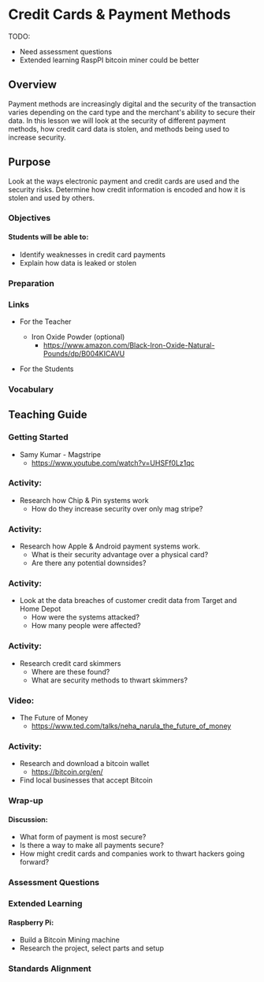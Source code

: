 # Credit Cards & Payment Methods

TODO:
- Need assessment questions
- Extended learning RaspPI bitcoin miner could be better

## Overview
Payment methods are increasingly digital and the security of the transaction varies depending on the card type and the merchant's ability to secure their data.  In this lesson we will look at the security of different payment methods, how credit card data is stolen, and methods being used to increase security.

## Purpose
Look at the ways electronic payment and credit cards are used and the security risks. Determine how credit information is encoded and how it is stolen and used by others.

### Objectives
#### Students will be able to:
- Identify weaknesses in credit card payments
- Explain how data is leaked or stolen

### Preparation

### Links
- For the Teacher
	- Iron Oxide Powder (optional)
		- https://www.amazon.com/Black-Iron-Oxide-Natural-Pounds/dp/B004KICAVU

- For the Students

### Vocabulary

## Teaching Guide
### Getting Started
- Samy Kumar - Magstripe
	- https://www.youtube.com/watch?v=UHSFf0Lz1qc

### Activity:
- Research how Chip & Pin systems work
	- How do they increase security over only mag stripe?

### Activity:
- Research how Apple & Android payment systems work.
	- What is their security advantage over a physical card?
	- Are there any potential downsides?

### Activity:
- Look at the data breaches of customer credit data from Target and Home Depot
	- How were the systems attacked?
	- How many people were affected?

### Activity:
- Research credit card skimmers
	- Where are these found?
	- What are security methods to thwart skimmers?

### Video:
- The Future of Money
	- https://www.ted.com/talks/neha_narula_the_future_of_money

### Activity:
- Research and download a bitcoin wallet
	- https://bitcoin.org/en/
- Find local businesses that accept Bitcoin

### Wrap-up
#### Discussion:
- What form of payment is most secure?
- Is there a way to make all payments secure?
- How might credit cards and companies work to thwart hackers going forward?


### Assessment Questions

### Extended Learning
#### Raspberry Pi:
- Build a Bitcoin Mining machine
- Research the project, select parts and setup

### Standards Alignment
